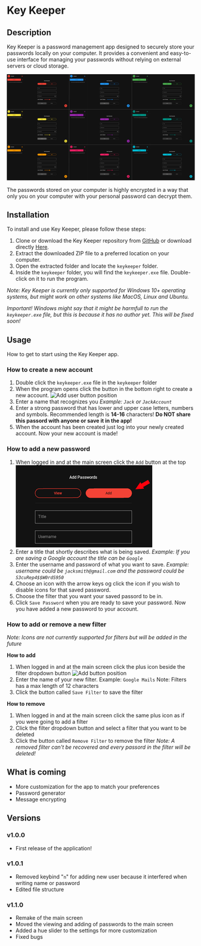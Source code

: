 # Key Keeper

## Description
Key Keeper is a password management app designed to securely store your passwords locally on your computer. It provides a convenient and easy-to-use interface for managing your passwords without relying on external servers or cloud storage.

![Main screen in all available colors](https://github.com/RobertArnosson/keykeeper_exe/blob/main/assets/keykeeper_all_colors.png)

The passwords stored on your computer is highly encrypted in a way that only you on your computer with your personal password can decrypt them.

## Installation
To install and use Key Keeper, please follow these steps:

1. Clone or download the Key Keeper repository from [GitHub](https://github.com/RobertArnosson/keykeeper_exe) or download directly [Here](https://github.com/RobertArnosson/keykeeper_exe/archive/refs/heads/main.zip).
2. Extract the downloaded ZIP file to a preferred location on your computer.
3. Open the extracted folder and locate the `keykeeper` folder.
4. Inside the `keykeeper` folder, you will find the `keykeeper.exe` file. Double-click on it to run the program.

*Note: Key Keeper is currently only supported for Windows 10+ operating systems, but might work on other systems like MacOS, Linux and Ubuntu.*

*Important! Windows might say that it might be harmfull to run the `keykeeper.exe` file, but this is because it has no author yet. This will be fixed soon!*

## Usage
How to get to start using the Key Keeper app.

### How to create a new account 
1. Double click the `keykeeper.exe` file in the `keykeeper` folder
2. When the program opens click the button in the bottom right to create a new account.
![Add user button position](https://github.com/RobertArnosson/keykeeper_exe/blob/main/assets/keykeeper_add_new_user_button.png)
3. Enter a name that recognizes you *Example: `Jack` or `JackAccount`*
4. Enter a strong password that has lower and upper case letters, numbers and symbols. Recommended length is **14-16** characters! **Do NOT share this passord with anyone or save it in the app!**
5. When the account has been created just log into your newly created account.
Now your new account is made!

### How to add a new password
1. When logged in and at the main screen click the `Add` button at the top
![Add button position](https://github.com/RobertArnosson/keykeeper_exe/blob/main/assets/keykeeper_add_password_button.png)
2. Enter a title that shortly describes what is being saved. *Example: If you are saving a Google account the title can be `Google`*
3. Enter the username and password of what you want to save. *Example: username could be `jacksmith@gmail.com` and the password could be `S3cuRep4$$W0rdS950`*
4. Choose an icon with the arrow keys og click the icon if you wish to disable icons for that saved password.
6. Choose the filter that you want your saved passord to be in.
7. Click `Save Password` when you are ready to save your password.
Now you have added a new password to your account.

### How to add or remove a new filter
*Note: Icons are not currently supported for filters but will be added in the future*

**How to add**
1. When logged in and at the main screen click the plus icon beside the filter dropdown button
![Add button position](https://github.com/RobertArnosson/keykeeper_exe/blob/main/assets/keykeeper_ad_filter_button.png)
2. Enter the name of your new filter. Example: `Google Mails` Note: Filters has a max length of 12 characters
3. Click the button called `Save Filter` to save the filter

**How to remove**
1. When logged in and at the main screen click the same plus icon as if you were going to add a filter
2. Click the filter dropdown button and select a filter that you want to be deleted
3. Click the button called `Remove Filter` to remove the filter *Note: A removed filter can't be recovered and every passord in the filter will be deleted!*

## What is coming
- More customization for the app to match your preferences
- Password generator
- Message encrypting

## Versions

### v1.0.0
- First release of the application!

### v1.0.1
- Removed keybind "`n`" for adding new user because it interfered when writing name or password
- Edited file structure

### v1.1.0
- Remake of the main screen
- Moved the viewing and adding of passwords to the main screen
- Added a hue slider to the settings for more customization
- Fixed bugs
